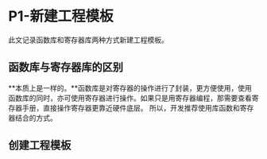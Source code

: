 # P1-新建工程模板
此文记录函数库和寄存器库两种方式新建工程模板。
## 函数库与寄存器库的区别

**本质上是一样的。**函数库是对寄存器的操作进行了封装，更方便使用，使用函数库的同时，亦可使用寄存器进行操作。如果只是用寄存器编程，那需要查看寄存器手册，直接操作寄存器更靠近硬件底层。
所以，开发推荐使用库函数和寄存器结合的方式。

## 创建工程模板

